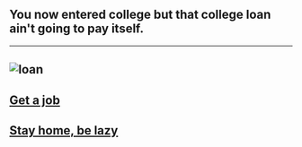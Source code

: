 ## You now entered college but that college loan ain't going to pay itself.
---
![loan](https://www.crimsoncriernews.com/wp-content/uploads/2017/02/college-debt.jpg)
---
## [Get a job](../college/scene3.md)
## [Stay home, be lazy](../college/debt.md)